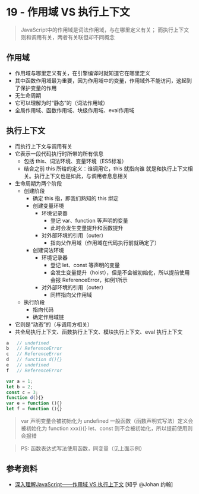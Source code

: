 # 19 - 作用域 VS 执行上下文

> JavaScript中的作用域是词法作用域，与在哪里定义有关；
> 而执行上下文则和调用有关，两者有关联但却不同概念

## 作用域

- 作用域与哪里定义有关，在引擎编译时就知道它在哪里定义
- 其中函数作用域最为重要，因为作用域中的变量，作用域外不能访问，这起到了保护变量的作用
- 无生命周期
- 它可以理解为时“静态”的（词法作用域）
- 全局作用域、函数作用域、块级作用域、eval作用域

## 执行上下文

- 而执行上下文与调用有关
- 它表示一段代码执行时所带的所有信息
  - 包括 this、词法环境、变量环境（ES5标准）
  - 结合之前 this 所给的定义：谁调用它，this 就指向谁 就是和执行上下文相关。执行上下文也是如此，与调用者息息相关
- 生命周期为两个阶段
  - 创建阶段
    - 确定 this 指，即我们熟知的 this 绑定
    - 创建变量环境
      - 环境记录器
        - 登记 var、function 等声明的变量
        - 此时会发生变量提升和函数提升
      - 对外部环境的引用（outer）
        - 指向父作用域（作用域在代码执行前就确定了）
    - 创建词法环境
      - 环境记录器
        - 登记 let、const 等声明的变量
        - 会发生变量提升（hoist），但是不会被初始化，所以提前使用会报 ReferenceError，如例1所示
      - 对外部环境的引用（outer）
        - 同样指向父作用域
  - 执行阶段
    - 指向代码
    - 确定作用域链
- 它则是“动态”的（与调用方相关）
- 共全局执行上下文、函数执行上下文、模块执行上下文、eval 执行上下文

```javascript
a   // undefined
b   // ReferenceError
c   // ReferenceError
d   // function d(){}
e   // undefined
f   // ReferenceError

var a = 1;
let b = 2;
const c = 3;
function d(){}
var e = function (){}
let f = function (){}
```

> var 声明变量会被初始化为 undefined
> 一般函数（函数声明式写法）定义会被初始化为 function xxx(){}
> let、const 则不会被初始化，所以提前使用则会报错

> PS: 函数表达式写法使用函数，同变量（见上面示例）

## 参考资料

- [深入理解JavaScript——作用域 VS 执行上下文](https://zhuanlan.zhihu.com/p/574530930) [知乎 @Johan 约翰]
